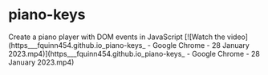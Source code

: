 # piano-keys
Create a piano player with DOM events in JavaScript
[![Watch the video](https___fquinn454.github.io_piano-keys_ - Google Chrome - 28 January 2023.mp4)](https___fquinn454.github.io_piano-keys_ - Google Chrome - 28 January 2023.mp4)
